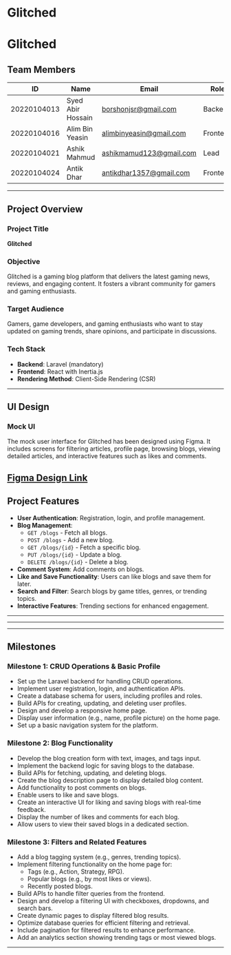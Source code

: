 # Glitched
# Glitched  

## Team Members  
| ID           | Name                | Email                      | Role       |  
|--------------|---------------------|----------------------------|------------|  
| 20220104013  | Syed Abir Hossain   | borshonjsr@gmail.com       | Backend    |  
| 20220104016  | Alim Bin Yeasin     | alimbinyeasin@gmail.com    | Frontend   |  
| 20220104021  | Ashik Mahmud        | ashikmamud123@gmail.com    | Lead       |  
| 20220104024  | Antik Dhar          | antikdhar1357@gmail.com    | Frontend   |  

---

## Project Overview  

### Project Title  
**Glitched**  

### Objective  
Glitched is a gaming blog platform that delivers the latest gaming news, reviews, and engaging content. It fosters a vibrant community for gamers and gaming enthusiasts.  

### Target Audience  
Gamers, game developers, and gaming enthusiasts who want to stay updated on gaming trends, share opinions, and participate in discussions.  

### Tech Stack  
- **Backend**: Laravel (mandatory)  
- **Frontend**: React with Inertia.js  
- **Rendering Method**: Client-Side Rendering (CSR)  

---

## UI Design  

### Mock UI  
The mock user interface for Glitched has been designed using Figma. It includes screens for filtering articles, profile page, browsing blogs, viewing detailed articles, and interactive features such as likes and comments.

[Figma Design Link](https://www.figma.com/design/WhoQl0oP5QzoSnDZk9HwUl/Glitched?node-id=0-1&t=aOdN5ttpQUVZf6Bc-1) 
---

## Project Features  

- **User Authentication**: Registration, login, and profile management.  
- **Blog Management**:  
  - `GET /blogs` - Fetch all blogs.  
  - `POST /blogs` - Add a new blog.  
  - `GET /blogs/{id}` - Fetch a specific blog.  
  - `PUT /blogs/{id}` - Update a blog.  
  - `DELETE /blogs/{id}` - Delete a blog.  
- **Comment System**: Add comments on blogs.  
- **Like and Save Functionality**: Users can like blogs and save them for later.  
- **Search and Filter**: Search blogs by game titles, genres, or trending topics.  
- **Interactive Features**: Trending sections for enhanced engagement.  

---

---

---

## Milestones  

### Milestone 1: CRUD Operations & Basic Profile  
- Set up the Laravel backend for handling CRUD operations.  
- Implement user registration, login, and authentication APIs.  
- Create a database schema for users, including profiles and roles.  
- Build APIs for creating, updating, and deleting user profiles.  
- Design and develop a responsive home page.  
- Display user information (e.g., name, profile picture) on the home page.  
- Set up a basic navigation system for the platform.  

### Milestone 2: Blog Functionality  
- Develop the blog creation form with text, images, and tags input.  
- Implement the backend logic for saving blogs to the database.  
- Build APIs for fetching, updating, and deleting blogs.  
- Create the blog description page to display detailed blog content.  
- Add functionality to post comments on blogs.  
- Enable users to like and save blogs.  
- Create an interactive UI for liking and saving blogs with real-time feedback.  
- Display the number of likes and comments for each blog.  
- Allow users to view their saved blogs in a dedicated section.  

### Milestone 3: Filters and Related Features  
- Add a blog tagging system (e.g., genres, trending topics).  
- Implement filtering functionality on the home page for:  
  - Tags (e.g., Action, Strategy, RPG).  
  - Popular blogs (e.g., by most likes or views).  
  - Recently posted blogs.  
- Build APIs to handle filter queries from the frontend.  
- Design and develop a filtering UI with checkboxes, dropdowns, and search bars.  
- Create dynamic pages to display filtered blog results.  
- Optimize database queries for efficient filtering and retrieval.  
- Include pagination for filtered results to enhance performance.  
- Add an analytics section showing trending tags or most viewed blogs.  

---


